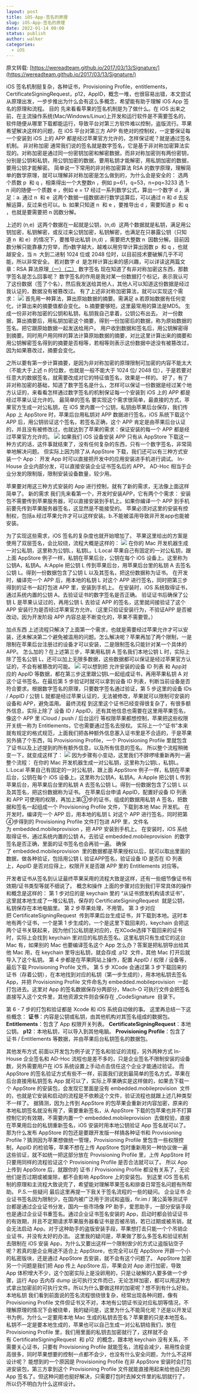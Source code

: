 ```yaml
---
layout: post
title: iOS-App-签名的原理
slug: iOS-App-签名的原理
date: 2022-01-14 00:00
status: publish
author: walker
categories: 
  - iOS
---
```


原文转载: [https://wereadteam.github.io/2017/03/13/Signature/](https://wereadteam.github.io/2017/03/13/Signature/)

iOS 签名机制挺复杂，各种证书，Provisioning Profile，entitlements，CertificateSigningRequest，p12，AppID，概念一堆，也很容易出错，本文尝试从原理出发，一步步推出为什么会有这么多概念，希望能有助于理解 iOS App 签名的原理和流程。
[](https://wereadteam.github.io/2017/03/13/Signature/#%E7%9B%AE%E7%9A%84)目的
先来看看苹果的签名机制是为了做什么。在 iOS 出来之前，在主流操作系统(Mac/Windows/Linux)上开发和运行软件是不需要签名的，软件随便从哪里下载都能运行，导致平台对第三方软件难以控制，盗版流行。苹果希望解决这样的问题，在 iOS 平台对第三方 APP 有绝对的控制权，一定要保证每一个安装到 iOS 上的 APP 都是经过苹果官方允许的，怎样保证呢？就是通过签名机制。
[](https://wereadteam.github.io/2017/03/13/Signature/#%E9%9D%9E%E5%AF%B9%E7%A7%B0%E5%8A%A0%E5%AF%86)非对称加密
通常我们说的签名就是数字签名，它是基于非对称加密算法实现的。对称加密是通过同一份密钥加密和解密数据，而非对称加密则有两份密钥，分别是公钥和私钥，用公钥加密的数据，要用私钥才能解密，用私钥加密的数据，要用公钥才能解密。
简单说一下常用的非对称加密算法 RSA 的数学原理，理解简单的数学原理，就可以理解非对称加密是怎么做到的，为什么会是安全的：
选两个质数 p
 和 q
，相乘得出一个大整数n
，例如 p=61，q=53，n=pq=3233
选 1-n 间的随便一个质数 e
，例如 e = 17
经过一系列数学公式，算出一个数字 d
，满足：a. 通过 n
 和 e
 这两个数据一组数据进行数学运算后，可以通过 n 和 d 去反解运算，反过来也可以。b. 如果只知道 n
 和 e
，要推导出 d
，需要知道 p
 和 q
，也就是要需要把 n 因数分解。

上述的 (n,e)
 这两个数据在一起就是公钥，(n,d)
 这两个数据就是私钥，满足用公钥加密，私钥解密，或反过来公钥加密，私钥解密，也满足在只暴露公钥（只知道 n
 和 e）的情况下，要推导出私钥 (n,d)
，需要把大整数 n
 因数分解。目前因数分解只能靠暴力穷举，而n数字越大，越难以用穷举计算出因数 p
 和 q
，也就越安全，当 n
 大到二进制 1024 位或 2048 位时，以目前技术要破解几乎不可能，所以非常安全。
若对数字 d
 是怎样计算出来的感兴趣，可以详读这两篇文章：RSA 算法原理[（一）](http://www.ruanyifeng.com/blog/2013/06/rsa_algorithm_part_one.html)[（二）](http://www.ruanyifeng.com/blog/2013/07/rsa_algorithm_part_two.html)
[](https://wereadteam.github.io/2017/03/13/Signature/#%E6%95%B0%E5%AD%97%E7%AD%BE%E5%90%8D)数字签名
现在知道了有非对称加密这东西，那数字签名是怎么回事呢？
数字签名的作用是我对某一份数据打个标记，表示我认可了这份数据（签了个名），然后我发送给其他人，其他人可以知道这份数据是经过我认证的，数据没有被篡改过。
有了上述非对称加密算法，就可以实现这个需求：
[![](../assets/1859625-0e38828cbdcb5db9.png)](https://wereadteam.github.io/img/sign0.png)
首先用一种算法，算出原始数据的摘要。需满足 a.若原始数据有任何变化，计算出来的摘要值都会变化。 b.摘要要够短。这里最常用的算法是MD5。
生成一份非对称加密的公钥和私钥，私钥我自己拿着，公钥公布出去。
对一份数据，算出摘要后，用私钥加密这个摘要，得到一份加密后的数据，称为原始数据的签名。把它跟原始数据一起发送给用户。
用户收到数据和签名后，用公钥解密得到摘要。同时用户用同样的算法计算原始数据的摘要，对比这里计算出来的摘要和用公钥解密签名得到的摘要是否相等，若相等则表示这份数据中途没有被篡改过，因为如果篡改过，摘要会变化。

之所以要有第一步计算摘要，是因为非对称加密的原理限制可加密的内容不能太大（不能大于上述 n 的位数，也就是一般不能大于 1024 位/ 2048 位），于是若要对任意大的数据签名，就需要改成对它的特征值签名，效果是一样的。
好了，有了非对称加密的基础，知道了数字签名是什么，怎样可以保证一份数据是经过某个地方认证的，来看看怎样通过数字签名的机制保证每一个安装到 iOS 上的 APP 都是经过苹果认证允许的。
[](https://wereadteam.github.io/2017/03/13/Signature/#%E6%9C%80%E7%AE%80%E5%8D%95%E7%9A%84%E7%AD%BE%E5%90%8D)最简单的签名
要实现这个需求很简单，最直接的方式，苹果官方生成一对公私钥，在 iOS 里内置一个公钥，私钥由苹果后台保存，我们传 App 上 AppStore 时，苹果后台用私钥对 APP 数据进行签名，iOS 系统下载这个 APP 后，用公钥验证这个签名，若签名正确，这个 APP 肯定是由苹果后台认证的，并且没有被修改过，也就达到了苹果的需求：保证安装的每一个 APP 都是经过苹果官方允许的。
[![](../assets/1859625-bf81d27ab4656146.png)](https://wereadteam.github.io/img/sign1.png)
如果我们 iOS 设备安装 APP 只有从 AppStore 下载这一种方式的话，这件事就结束了，没有任何复杂的东西，只有一个数字签名，非常简单地解决问题。
但实际上因为除了从 AppStore 下载，我们还可以有三种方式安装一个 App：
开发 App 时可以直接把开发中的应用安装进手机进行调试。
In-House 企业内部分发，可以直接安装企业证书签名后的 APP。
AD-Hoc 相当于企业分发的限制版，限制安装设备数量，较少用。

苹果要对用这三种方式安装的 App 进行控制，就有了新的需求，无法像上面这样简单了。
[](https://wereadteam.github.io/2017/03/13/Signature/#%E6%96%B0%E7%9A%84%E9%9C%80%E6%B1%82)新的需求
我们先来看第一个，开发时安装APP，它有两个个需求：
安装包不需要传到苹果服务器，可以直接安装到手机上。如果你编译一个 APP 到手机前要先传到苹果服务器签名，这显然是不能接受的。
苹果必须对这里的安装有控制权，包括a.经过苹果允许才可以这样安装。b.不能被滥用导致非开发app也能被安装。

为了实现这些需求，iOS 签名的复杂度也就开始增加了。
苹果这里给出的方案是使用了双层签名，会比较绕，流程大概是这样的：
[![](../assets/1859625-2b8ecc71eef59343.png)](https://wereadteam.github.io/img/sign2.png)
在你的 Mac 开发机器生成一对公私钥，这里称为公钥L，私钥L。L:Local
苹果自己有固定的一对公私钥，跟上面 AppStore 例子一样，私钥在苹果后台，公钥在每个 iOS 设备上。这里称为公钥A，私钥A。A:Apple
把公钥 L 传到苹果后台，用苹果后台里的私钥 A 去签名公钥 L。得到一份数据包含了公钥 L 以及其签名，把这份数据称为证书。
在开发时，编译完一个 APP 后，用本地的私钥 L 对这个 APP 进行签名，同时把第三步得到的证书一起打包进 APP 里，安装到手机上。
在安装时，iOS 系统取得证书，通过系统内置的公钥 A，去验证证书的数字签名是否正确。
验证证书后确保了公钥 L 是苹果认证过的，再用公钥 L 去验证 APP 的签名，这里就间接验证了这个 APP 安装行为是否经过苹果官方允许。（这里只验证安装行为，不验证APP 是否被改动，因为开发阶段 APP 内容总是不断变化的，苹果不需要管。）

[](https://wereadteam.github.io/2017/03/13/Signature/#%E5%8A%A0%E7%82%B9%E4%B8%9C%E8%A5%BF)加点东西
上述流程只解决了上面第一个需求，也就是需要经过苹果允许才可以安装，还未解决第二个避免被滥用的问题。怎么解决呢？苹果再加了两个限制，一是限制在苹果后台注册过的设备才可以安装，二是限制签名只能针对某一个具体的 APP。
怎么加的？在上述第三步，苹果用私钥 A 签名我们本地公钥 L 时，实际上除了签名公钥 L，还可以加上无限多数据，这些数据都可以保证是经过苹果官方认证的，不会有被篡改的可能。
[![](../assets/1859625-c6b5e27e3ca7cbe2.png)](https://wereadteam.github.io/img/sign3.png)
可以想到把 允许安装的设备 ID 列表 和 App对应的 AppID 等数据，都在第三步这里跟公钥L一起组成证书，再用苹果私钥 A 对这个证书签名。在最后第 5 步验证时就可以拿到设备 ID 列表，判断当前设备是否符合要求。根据数字签名的原理，只要数字签名通过验证，第 5 步这里的设备 IDs / AppID / 公钥 L 就都是经过苹果认证的，无法被修改，苹果就可以限制可安装的设备和 APP，避免滥用。
[](https://wereadteam.github.io/2017/03/13/Signature/#%E6%9C%80%E7%BB%88%E6%B5%81%E7%A8%8B)最终流程
到这里这个证书已经变得很复杂了，有很多额外信息，实际上除了 设备 ID / AppID，还有其他信息也需要在这里用苹果签名，像这个 APP 里 iCloud / push / 后台运行 等权限苹果都想控制，苹果把这些权限开关统一称为 Entitlements，它也需要通过签名去授权。
实际上一个“证书”本来就有规定的格式规范，上面我们把各种额外信息塞入证书里是不合适的，于是苹果另外搞了个东西，叫 Provisioning Profile，一个 Provisioning Profile 里就包含了证书以及上述提到的所有额外信息，以及所有信息的签名。
所以整个流程稍微变一下，就变成这样了：
[![](../assets/1859625-acda49a8f7fe7384.png)](https://wereadteam.github.io/img/sign4.png)
因为步骤有小变动，这里我们不辞啰嗦重新再列一遍整个流程：
在你的 Mac 开发机器生成一对公私钥，这里称为公钥L，私钥L。L:Local
苹果自己有固定的一对公私钥，跟上面 AppStore 例子一样，私钥在苹果后台，公钥在每个 iOS 设备上。这里称为公钥A，私钥A。A:Apple
把公钥 L 传到苹果后台，用苹果后台里的私钥 A 去签名公钥 L。得到一份数据包含了公钥 L 以及其签名，把这份数据称为证书。
在苹果后台申请 AppID，配置好设备 ID 列表和 APP 可使用的权限，再加上第③步的证书，组成的数据用私钥 A 签名，把数据和签名一起组成一个 Provisioning Profile 文件，下载到本地 Mac 开发机。
在开发时，编译完一个 APP 后，用本地的私钥 L 对这个 APP 进行签名，同时把第④步得到的 Provisioning Profile 文件打包进 APP 里，文件名为 embedded.mobileprovision
，把 APP 安装到手机上。
在安装时，iOS 系统取得证书，通过系统内置的公钥 A，去验证 embedded.mobileprovision
 的数字签名是否正确，里面的证书签名也会再验一遍。
确保了 embedded.mobileprovision
 里的数据都是苹果授权以后，就可以取出里面的数据，做各种验证，包括用公钥 L 验证APP签名，验证设备 ID 是否在 ID 列表上，AppID 是否对应得上，权限开关是否跟 APP 里的 Entitlements 对应等。

开发者证书从签名到认证最终苹果采用的流程大致是这样，还有一些细节像证书有效期/证书类型等就不细说了。
[](https://wereadteam.github.io/2017/03/13/Signature/#%E6%A6%82%E5%BF%B5%E5%92%8C%E6%93%8D%E4%BD%9C)概念和操作
上面的步骤对应到我们平常具体的操作和概念是这样的：
第 1 步对应的是 keychain 里的 “从证书颁发机构请求证书”，这里就本地生成了一堆公私钥，保存的 CertificateSigningRequest
 就是公钥，私钥保存在本地电脑里。
第 2 步苹果处理，不用管。
第 3 步对应把 CertificateSigningRequest
 传到苹果后台生成证书，并下载到本地。这时本地有两个证书，一个是第 1 步生成的，一个是这里下载回来的，keychain 会把这两个证书关联起来，因为他们公私钥是对应的，在XCode选择下载回来的证书时，实际上会找到 keychain 里对应的私钥去签名。这里私钥只有生成它的这台 Mac 有，如果别的 Mac 也要编译签名这个 App 怎么办？答案是把私钥导出给其他 Mac 用，在 keychain 里导出私钥，就会存成 .p12
 文件，其他 Mac 打开后就导入了这个私钥。
第 4 步都是在苹果网站上操作，配置 AppID / 权限 / 设备等，最后下载 Provisioning Profile 文件。
第 5 步 XCode 会通过第 3 步下载回来的证书（存着公钥），在本地找到对应的私钥（第一步生成的），用本地私钥去签名 App，并把 Provisioning Profile 文件命名为 embedded.mobileprovision
 一起打包进去。这里对 App 的签名数据保存分两部分，Mach-O 可执行文件会把签名直接写入这个文件里，其他资源文件则会保存在 _CodeSignature
 目录下。

第 6 - 7 步的打包和验证都是 Xcode 和 iOS 系统自动做的事。
这里再总结一下这些概念：
**证书**：内容是公钥或私钥，由其他机构对其签名组成的数据包。
**Entitlements**：包含了 App 权限开关列表。
**CertificateSigningRequest**：本地公钥。
**p12**：本地私钥，可以导入到其他电脑。
**Provisioning Profile**：包含了 证书 / Entitlements 等数据，并由苹果后台私钥签名的数据包。

[](https://wereadteam.github.io/2017/03/13/Signature/#%E5%85%B6%E4%BB%96%E5%8F%91%E5%B8%83%E6%96%B9%E5%BC%8F)其他发布方式
前面以开发包为例子说了签名和验证的流程，另外两种方式 In-House 企业签名和 AD-Hoc 流程也是差不多的，只是企业签名不限制安装的设备数，另外需要用户在 iOS 系统设置上手动点击信任这个企业才能通过验证。
而 AppStore 的签名验证方式有些不一样，前面我们说到最简单的签名方式，苹果在后台直接用私钥签名 App 就可以了，实际上苹果确实是这样做的，如果去下载一个 AppStore 的安装包，会发现它里面是没有 embedded.mobileprovision
 文件的，也就是它安装和启动的流程是不依赖这个文件，验证流程也就跟上述几种类型不一样了。
据猜测，因为上传到 AppStore 的包苹果会重新对内容加密，原来的本地私钥签名就没有用了，需要重新签名，从 AppStore 下载的包苹果也并不打算控制它的有效期，不需要内置一个 embedded.mobileprovision
 去做校验，直接在苹果用后台的私钥重新签名，iOS 安装时用本地公钥验证 App 签名就可以了。
那为什么发布 AppStore 的包还是要跟开发版一样搞各种证书和 Provisioning Profile？猜测因为苹果想做统一管理，Provisioning Profile 里包含一些权限控制，AppID 的检验等，苹果不想在上传 AppStore 包时重新用另一种协议做一遍这些验证，就不如统一把这部分放在 Provisioning Profile 里，上传 AppStore 时只要用同样的流程验证这个 Provisioning Profile 是否合法就可以了。
所以 App 上传到 AppStore 后，就跟你的 证书 / Provisioning Profile 都没有关系了，无论他们是否过期或被废除，都不会影响 AppStore 上的安装包。
到这里 iOS 签名机制的原理和主流程大致说完了，希望能对理解苹果签名和排查日常签名问题有所帮助。
[](https://wereadteam.github.io/2017/03/13/Signature/#P-S-%E4%B8%80%E4%BA%9B%E7%96%91%E9%97%AE)P.S.一些疑问
最后这里再提一下我关于签名流程的一些的疑问。
[](https://wereadteam.github.io/2017/03/13/Signature/#%E4%BC%81%E4%B8%9A%E8%AF%81%E4%B9%A6)企业证书
企业证书签名因为限制少，在国内被广泛用于测试和盗版，fir.im / 蒲公英等测试平台都是通过企业证书分发，国内一些市场像 PP 助手，爱思助手，一部分安装手段也是通过企业证书重签名。通过企业证书签名安装的 App，启动时都会验证证书的有效期，并且不定期请求苹果服务器看证书是否被吊销，若已过期或被吊销，就会无法启动 App。对于这种助手的盗版安装手段，苹果想打击只能一个个吊销企业证书，并没有太好的办法。
这里我的疑问是，苹果做了那么多签名和验证机制去限制在 iOS 安装 App，为什么又要出这样一个限制很少的方式让盗版钻空子呢？若真的是企业用途不适合上 AppStore，也完全可以在 AppStore 开辟一个小的私密版块，还是通过 AppStore 去安装，就不会有这个问题了。
[](https://wereadteam.github.io/2017/03/13/Signature/#AppStore-%E5%8A%A0%E5%AF%86)AppStore 加密
另一个问题是我们把 App 传上 AppStore 后，苹果会对 App 进行加密，导致 App 体积增大不少，这个加密实际上是没卵用的，只是让破解的人要多做一个步骤，运行 App 去内存 dump 出可执行文件而已，无论怎样加密，都可以用这种方式拿出加密前的可执行文件。所以为什么要做这样的加密呢？想不到有什么好处。
[](https://wereadteam.github.io/2017/03/13/Signature/#%E6%9C%AC%E5%9C%B0%E7%A7%81%E9%92%A5)本地私钥
我们看到前面说的签名流程很绕很复杂，经常出现各种问题，像有 Provisioning Profile 文件但证书又不对，本地有公钥证书没对应私钥等情况，不理解原理的情况下会被绕晕，我的疑问是，这里为什么不能简化呢？还是以开发证书为例，为什么一定要用本地 Mac 生成的私钥去签名？苹果要的只是本地签名，私钥不一定是要本地生成的，苹果也可以自己生成一对公私钥给我们，放在 Provisioning Profile 里，我们用里面的私钥去加密就行了，这样就不会有 CertificateSigningRequest
 和 p12
 的概念，跟本地 keychain 没有关系，不需要关心证书，只要有 Provisioning Profile 就能签名，流程会减少，易用性会提高很多，同时苹果想要的控制一点都不会少，也没有什么安全问题，为什么不这样设计呢？
能想到的一个原因是 Provisioning Profile 在非 AppStore 安装时会打包进安装包，第三方拿到这个 Provisioning Profile 文件就能直接用起来给他自己的 App 签名了。但这种问题也挺好解决，只需要打包时去掉文件里的私钥就行了，所以仍不明白为什么这样设计。
